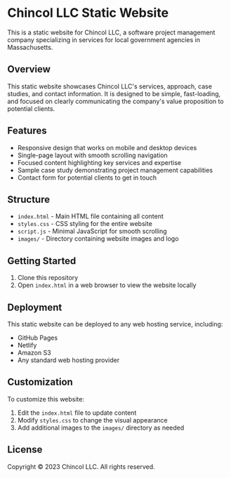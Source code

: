 # Chincol LLC Static Website

This is a static website for Chincol LLC, a software project management company specializing in services for local government agencies in Massachusetts.

## Overview

This static website showcases Chincol LLC's services, approach, case studies, and contact information. It is designed to be simple, fast-loading, and focused on clearly communicating the company's value proposition to potential clients.

## Features

- Responsive design that works on mobile and desktop devices
- Single-page layout with smooth scrolling navigation
- Focused content highlighting key services and expertise
- Sample case study demonstrating project management capabilities
- Contact form for potential clients to get in touch

## Structure

- `index.html` - Main HTML file containing all content
- `styles.css` - CSS styling for the entire website
- `script.js` - Minimal JavaScript for smooth scrolling
- `images/` - Directory containing website images and logo

## Getting Started

1. Clone this repository
2. Open `index.html` in a web browser to view the website locally

## Deployment

This static website can be deployed to any web hosting service, including:

- GitHub Pages
- Netlify
- Amazon S3
- Any standard web hosting provider

## Customization

To customize this website:

1. Edit the `index.html` file to update content
2. Modify `styles.css` to change the visual appearance
3. Add additional images to the `images/` directory as needed

## License

Copyright © 2023 Chincol LLC. All rights reserved.